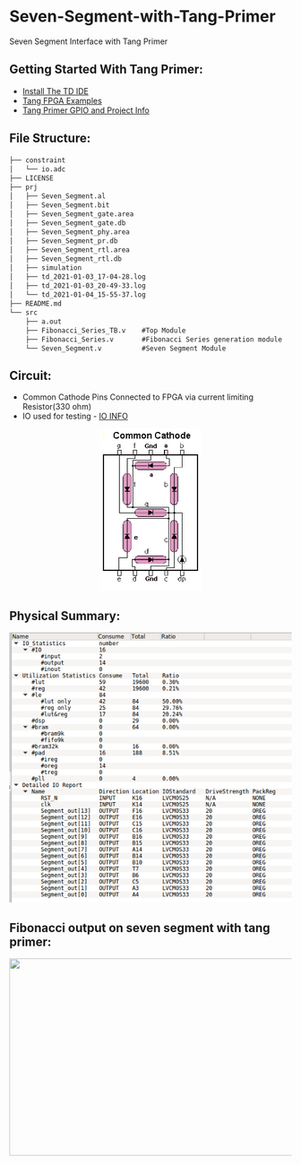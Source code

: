 # Seven-Segment-with-Tang-Primer
Seven Segment Interface with Tang Primer

## Getting Started With Tang Primer:
- [Install The TD IDE](https://tang.sipeed.com/en/getting-started/)
- [Tang FPGA Examples](https://github.com/Lichee-Pi/Tang_FPGA_Examples)
- [Tang Primer GPIO and Project Info](https://tang.sipeed.com/en/using-tang/using-gpio/)

## File Structure: 
    ├── constraint
    │   └── io.adc
    ├── LICENSE
    ├── prj
    │   ├── Seven_Segment.al
    │   ├── Seven_Segment.bit
    │   ├── Seven_Segment_gate.area
    │   ├── Seven_Segment_gate.db
    │   ├── Seven_Segment_phy.area
    │   ├── Seven_Segment_pr.db
    │   ├── Seven_Segment_rtl.area
    │   ├── Seven_Segment_rtl.db
    │   ├── simulation
    │   ├── td_2021-01-03_17-04-28.log
    │   ├── td_2021-01-03_20-49-33.log
    │   └── td_2021-01-04_15-55-37.log
    ├── README.md
    └── src
        ├── a.out
        ├── Fibonacci_Series_TB.v    #Top Module
        ├── Fibonacci_Series.v       #Fibonacci Series generation module
        └── Seven_Segment.v          #Seven Segment Module


## Circuit:
- Common Cathode Pins Connected to FPGA via current limiting Resistor(330 ohm)
- IO used for testing - [IO INFO](https://github.com/ombhilare999/Seven-Segment-with-Tang-Primer/tree/main/constraint)
<p align="center">
  <img width="183" height="289" src="assets/common-cathode.png">
</p>

## Physical Summary:

<p align="center">
  <img width="611" height="482" src="assets/physical_summary.png">
</p>

## Fibonacci output on seven segment with tang primer:

<p align="center">
  <img width="640" height="352" src="assets/Fibonacci_Output.gif">
</p>


